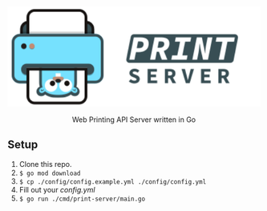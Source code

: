 <p align="center">
<img src="https://raw.githubusercontent.com/Nico0302/go-print-server/main/art.svg" height="200">
</p>
<p align="center">
Web Printing API Server written in Go
</p>

## Setup

1. Clone this repo.
2. `$ go mod download`
3. `$ cp ./config/config.example.yml ./config/config.yml`
4. Fill out your _config.yml_
5. `$ go run ./cmd/print-server/main.go`
